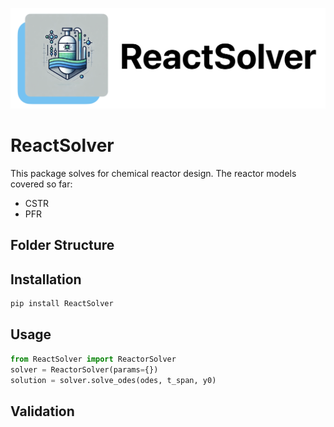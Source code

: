 ![ReactSolver Logo](https://github.com/AlirezaMiraliakbar/ReactSolver/blob/main/docs/acc/logo.png)

# ReactSolver

This package solves for chemical reactor design. The reactor models covered so far:
- CSTR
- PFR

## Folder Structure

## Installation
```bash
pip install ReactSolver
```

## Usage
```python
from ReactSolver import ReactorSolver
solver = ReactorSolver(params={})
solution = solver.solve_odes(odes, t_span, y0)
```
## Validation
